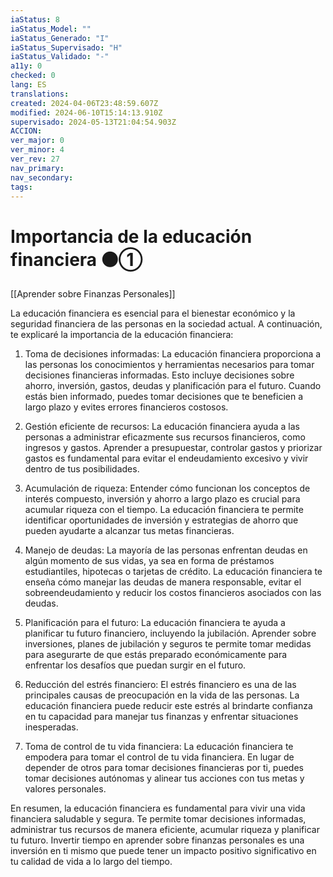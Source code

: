 ```yaml
---
iaStatus: 8
iaStatus_Model: ""
iaStatus_Generado: "I"
iaStatus_Supervisado: "H"
iaStatus_Validado: "-"
a11y: 0
checked: 0
lang: ES
translations: 
created: 2024-04-06T23:48:59.607Z
modified: 2024-06-10T15:14:13.910Z
supervisado: 2024-05-13T21:04:54.903Z
ACCION: 
ver_major: 0
ver_minor: 4
ver_rev: 27
nav_primary: 
nav_secondary: 
tags:
---
```

# Importancia de la educación financiera ⚫①

[[Aprender sobre Finanzas Personales]]

La educación financiera es esencial para el bienestar económico y la seguridad financiera de las personas en la sociedad actual. A continuación, te explicaré la importancia de la educación financiera:

1. Toma de decisiones informadas: La educación financiera proporciona a las personas los conocimientos y herramientas necesarios para tomar decisiones financieras informadas. Esto incluye decisiones sobre ahorro, inversión, gastos, deudas y planificación para el futuro. Cuando estás bien informado, puedes tomar decisiones que te beneficien a largo plazo y evites errores financieros costosos.
    
2. Gestión eficiente de recursos: La educación financiera ayuda a las personas a administrar eficazmente sus recursos financieros, como ingresos y gastos. Aprender a presupuestar, controlar gastos y priorizar gastos es fundamental para evitar el endeudamiento excesivo y vivir dentro de tus posibilidades.
    
3. Acumulación de riqueza: Entender cómo funcionan los conceptos de interés compuesto, inversión y ahorro a largo plazo es crucial para acumular riqueza con el tiempo. La educación financiera te permite identificar oportunidades de inversión y estrategias de ahorro que pueden ayudarte a alcanzar tus metas financieras.
    
4. Manejo de deudas: La mayoría de las personas enfrentan deudas en algún momento de sus vidas, ya sea en forma de préstamos estudiantiles, hipotecas o tarjetas de crédito. La educación financiera te enseña cómo manejar las deudas de manera responsable, evitar el sobreendeudamiento y reducir los costos financieros asociados con las deudas.
    
5. Planificación para el futuro: La educación financiera te ayuda a planificar tu futuro financiero, incluyendo la jubilación. Aprender sobre inversiones, planes de jubilación y seguros te permite tomar medidas para asegurarte de que estás preparado económicamente para enfrentar los desafíos que puedan surgir en el futuro.
    
6. Reducción del estrés financiero: El estrés financiero es una de las principales causas de preocupación en la vida de las personas. La educación financiera puede reducir este estrés al brindarte confianza en tu capacidad para manejar tus finanzas y enfrentar situaciones inesperadas.
    
7. Toma de control de tu vida financiera: La educación financiera te empodera para tomar el control de tu vida financiera. En lugar de depender de otros para tomar decisiones financieras por ti, puedes tomar decisiones autónomas y alinear tus acciones con tus metas y valores personales.
    

En resumen, la educación financiera es fundamental para vivir una vida financiera saludable y segura. Te permite tomar decisiones informadas, administrar tus recursos de manera eficiente, acumular riqueza y planificar tu futuro. Invertir tiempo en aprender sobre finanzas personales es una inversión en ti mismo que puede tener un impacto positivo significativo en tu calidad de vida a lo largo del tiempo.